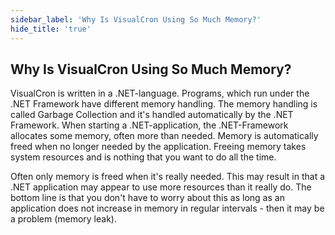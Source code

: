 ```yaml
---
sidebar_label: 'Why Is VisualCron Using So Much Memory?'
hide_title: 'true'
---
```


## Why Is VisualCron Using So Much Memory?

VisualCron is written in a .NET-language. Programs, which run under the .NET Framework have different memory handling. The memory handling is called Garbage Collection and it's handled automatically by the .NET Framework. When starting a .NET-application, the .NET-Framework allocates some memory, often more than needed. Memory is automatically freed when no longer needed by the application. Freeing memory takes system resources and is nothing that you want to do all the time.
 
Often only memory is freed when it's really needed. This may result in that a .NET application may appear to use more resources than it really do. The bottom line is that you don't have to worry about this as long as an application does not increase in memory in regular intervals - then it may be a problem (memory leak).